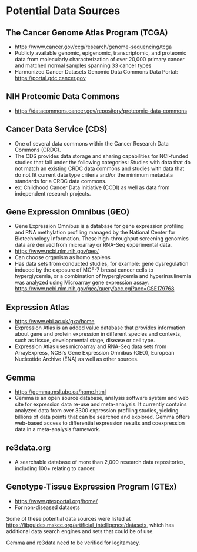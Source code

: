 # Potential Data Sources

## The Cancer Genome Atlas Program (TCGA)
- https://www.cancer.gov/ccg/research/genome-sequencing/tcga
- Publicly available genomic, epigenomic, transcriptomic, and proteomic data from molecularly characterization of over 20,000 primary cancer and matched normal samples spanning 33 cancer types  
- Harmonized Cancer Datasets Genomic Data Commons Data Portal: https://portal.gdc.cancer.gov

## NIH Proteomic Data Commons
- https://datacommons.cancer.gov/repository/proteomic-data-commons

## Cancer Data Service (CDS) 
- One of several data commons within the Cancer Research Data Commons (CRDC).
- The CDS provides data storage and sharing capabilities for NCI-funded studies that fall under the following categories: Studies with data that do not match an existing CRDC data commons and studies with data that do not fit current data type criteria and/or the minimum metadata standards for a CRDC data commons.
- ex: Childhood Cancer Data Initiative (CCDI) as well as data from independent research projects. 

## Gene Expression Omnibus (GEO)
- Gene Expression Omnibus is a database for gene expression profiling and RNA methylation profiling managed by the National Center for Biotechnology Information. These high-throughput screening genomics data are derived from microarray or RNA-Seq experimental data.
- https://www.ncbi.nlm.nih.gov/geo/
- Can choose organism as homo sapiens
- Has data sets from conducted studies, for example: gene dysregulation induced by the exposure of MCF-7 breast cancer cells to hyperglycemia, or a combination of hyperglycemia and hyperinsulinemia was analyzed using Microarray gene expression assay. https://www.ncbi.nlm.nih.gov/geo/query/acc.cgi?acc=GSE179768

## Expression Atlas
- https://www.ebi.ac.uk/gxa/home
- Expression Atlas is an added value database that provides information about gene and protein expression in different species and contexts, such as tissue, developmental stage, disease or cell type. 
- Expression Atlas uses microarray and RNA-Seq data sets from ArrayExpress, NCBI’s Gene Expression Omnibus (GEO), European Nucleotide Archive (ENA) as well as other sources.

## Gemma
- https://gemma.msl.ubc.ca/home.html
- Gemma is an open source database, analysis software system and web site for expression data re-use and meta-analysis. It currently contains analyzed data from over 3300 expression profiling studies, yielding billions of data points that can be searched and explored. Gemma offers web-based access to differential expression results and coexpression data in a meta-analysis framework.

## re3data.org
- A searchable database of more than 2,000 research data repositories, including 100+ relating to cancer.

## Genotype-Tissue Expression Program (GTEx)
- https://www.gtexportal.org/home/ 
- For non-diseased datasets

Some of these potential data sources were listed at https://libguides.mskcc.org/artificial_intelligence/datasets, which has additional data search engines and sets that could be of use. 

Gemma and re3data need to be verified for legitamacy. 